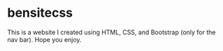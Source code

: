 # bensitecss
This is a website I created using HTML, CSS, and Bootstrap (only for the nav bar). Hope you enjoy. 
